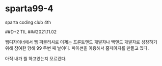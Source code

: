 # sparta99-4
sparta coding club 4th


##D+2 TIL
###2021.11.02

웹디자이너에서 웹 퍼블리셔로 이제는 프론트엔드 개발자나 백엔드 개발자로 성장하기 위해 참여한 항해 99 두번 째 날이다.
파이썬을 이용해서 홈페이지를 만들고 있다.

아직 내가 뭘 하고있는지 모르겠다.
